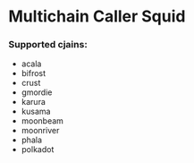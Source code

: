# Multichain Caller Squid 

### Supported cjains:
- acala
- bifrost
- crust
- gmordie
- karura
- kusama
- moonbeam
- moonriver
- phala
- polkadot


